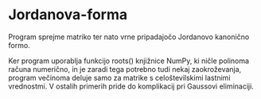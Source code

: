 # Jordanova-forma

Program sprejme matriko ter nato vrne pripadajočo Jordanovo kanonično formo.

Ker program uporablja funkcijo roots() knjižnice NumPy, ki ničle polinoma računa numerično, in je zaradi tega potrebno tudi nekaj zaokroževanja, program večinoma deluje samo za matrike s celoštevilskimi lastnimi vrednostmi. V ostalih primerih pride do komplikacij pri Gaussovi eliminaciji.